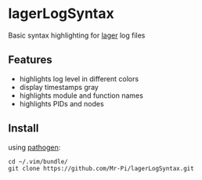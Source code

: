 lagerLogSyntax
==============

Basic syntax highlighting for [lager](https://github.com/basho/lager) log files

Features
--------

* highlights log level in different colors
* display timestamps gray
* highlights module and function names
* highlights PIDs and nodes

Install
-------

using [pathogen](https://github.com/tpope/vim-pathogen):

	cd ~/.vim/bundle/
	git clone https://github.com/Mr-Pi/lagerLogSyntax.git


